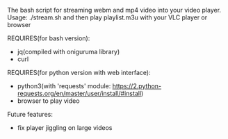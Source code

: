 The bash script for streaming webm and mp4 video into your video player.  
Usage: ./stream.sh and then play playlist.m3u with your VLC player or browser

REQUIRES(for bash version):
* jq(compiled with oniguruma library)
* curl


REQUIRES(for python version with web interface):
* python3(with 'requests' module: https://2.python-requests.org/en/master/user/install/#install)
* browser to play video


Future features:
* fix player jiggling on large videos
